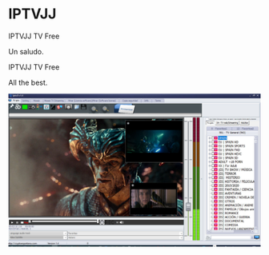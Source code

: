 # IPTVJJ
IPTVJJ TV Free

Un saludo.


IPTVJJ TV Free

All the best.

![](https://github.com/salsavalencia2000/IPTVJJ/blob/main/IptvJJ1.jpg)
